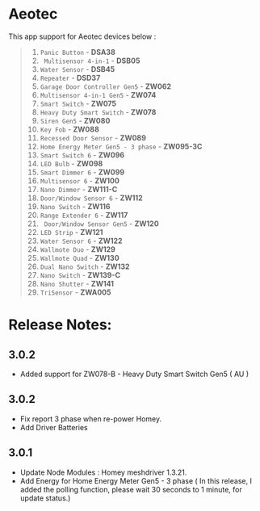 # Aeotec

This app support for Aeotec devices below :
> 1. `Panic Button` - **DSA38**
> 2. ` Multisensor 4-in-1` - **DSB05**
> 3. `Water Sensor` - **DSB45**
> 4. `Repeater` - **DSD37**
> 5. `Garage Door Controller Gen5` - **ZW062**
> 6. `Multisensor 4-in-1 Gen5` - **ZW074**
> 7. `Smart Switch` - **ZW075**
> 8. `Heavy Duty Smart Switch` - **ZW078**
> 9. `Siren Gen5` - **ZW080**
> 10. `Key Fob` - **ZW088**
> 11. `Recessed Door Sensor` - **ZW089**
> 12. `Home Energy Meter Gen5 - 3 phase` - **ZW095-3C**
> 13. `Smart Switch 6` - **ZW096**
> 14. `LED Bulb` - **ZW098**
> 15. `Smart Dimmer 6` - **ZW099**
> 16. `Multisensor 6` - **ZW100**
> 17. `Nano Dimmer` - **ZW111-C**
> 18. `Door/Window Sensor 6` - **ZW112**
> 19. `Nano Switch` - **ZW116**
> 20. `Range Extender 6` - **ZW117**
> 21. ` Door/Window Sensor Gen5` - **ZW120**
> 22. `LED Strip` - **ZW121**
> 23. `Water Sensor 6` - **ZW122**
> 24. `Wallmote Duo` - **ZW129**
> 25. `Wallmote Quad` - **ZW130**
> 26. `Dual Nano Switch` - **ZW132**
> 27. `Nano Switch` - **ZW139-C**
> 28. `Nano Shutter` - **ZW141**
> 29. `TriSensor` - **ZWA005**

# Release Notes:
## 3.0.2
* Added support for ZW078-B - Heavy Duty Smart Switch Gen5 ( AU )
## 3.0.2
* Fix report 3 phase when re-power Homey.
* Add Driver Batteries
## 3.0.1
* Update Node Modules : Homey meshdriver 1.3.21.
* Add Energy for Home Energy Meter Gen5 - 3 phase ( In this release, I added the polling function, please wait 30 seconds to 1 minute, for update status.)
